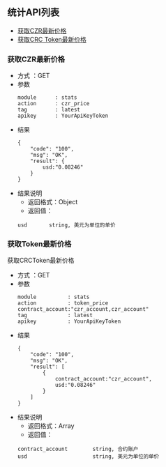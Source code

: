 
## 统计API列表
- [获取CZR最新价格](#获取CZR最新价格) 
- [获取CRC Token最新价格](#获取Token最新价格)

### 获取CZR最新价格


- 方式 ：GET
- 参数
    ```
    module      : stats
    action      : czr_price
    tag         : latest
    apikey      : YourApiKeyToken
    ```
- 结果
    ```
    {
        "code": "100",
        "msg": "OK",
        "result": {
            usd:"0.08246"
        }
    }
    ```
- 结果说明
    - 返回格式：Object
    - 返回值：
    ```
    usd       string, 美元为单位的单价
    ```

### 获取Token最新价格

获取CRCToken最新价格

- 方式 ：GET
- 参数
    ```
    module          : stats
    action          : token_price
    contract_account:"czr_account,czr_account"
    tag             : latest
    apikey          : YourApiKeyToken
    ```
- 结果
    ```
    {
        "code": "100",
        "msg": "OK",
        "result": [
            {
                contract_account:"czr_account",
                usd:"0.08246"
            }
        ]
    }
    ```
- 结果说明
    - 返回格式：Array
    - 返回值：
    ```
    contract_account        string, 合约账户
    usd                     string, 美元为单位的单价
    ```

